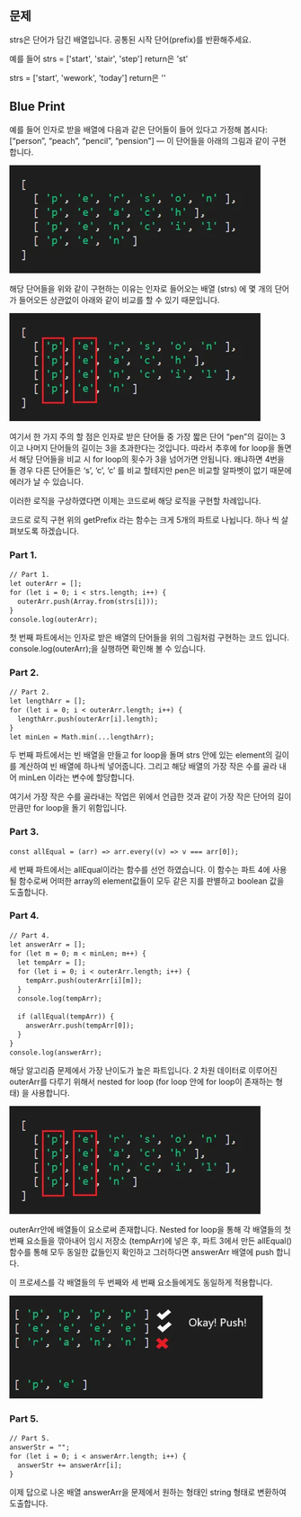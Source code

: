 ## 문제

strs은 단어가 담긴 배열입니다.
공통된 시작 단어(prefix)를 반환해주세요.

예를 들어
strs = ['start', 'stair', 'step']
return은 'st'

strs = ['start', 'wework', 'today']
return은 ''

## Blue Print

예를 들어 인자로 받을 배열에 다음과 같은 단어들이 들어 있다고 가정해 봅시다: [“person”, “peach”, “pencil”, “pension”] — 이 단어들을 아래의 그림과 같이 구현합니다.

![](https://github.com/hysy9255/CodeKata-codingTest/blob/main/week1-day5/imgs/img_1.webp)

해당 단어들을 위와 같이 구현하는 이유는 인자로 들어오는 배열 (strs) 에 몇 개의 단어가 들어오든 상관없이 아래와 같이 비교를 할 수 있기 때문입니다.

![](https://github.com/hysy9255/CodeKata-codingTest/blob/main/week1-day5/imgs/img_2.webp)

여기서 한 가지 주의 할 점은 인자로 받은 단어들 중 가장 짧은 단어 “pen”의 길이는 3이고 나머지 단어들의 길이는 3을 초과한다는 것입니다. 따라서 추후에 for loop을 돌면서 해당 단어들을 비교 시 for loop의 횟수가 3을 넘어가면 안됩니다. 왜냐하면 4번을 돌 경우 다른 단어들은 ‘s’, ‘c’, ‘c’ 를 비교 할테지만 pen은 비교할 알파벳이 없기 때문에 에러가 날 수 있습니다.

이러한 로직을 구상하였다면 이제는 코드로써 해당 로직을 구현할 차례입니다.

코드로 로직 구현
위의 getPrefix 라는 함수는 크게 5개의 파트로 나뉩니다. 하나 씩 살펴보도록 하겠습니다.

### Part 1.

```
// Part 1.
let outerArr = [];
for (let i = 0; i < strs.length; i++) {
  outerArr.push(Array.from(strs[i]));
}
console.log(outerArr);
```

첫 번째 파트에서는 인자로 받은 배열의 단어들을 위의 그림처럼 구현하는 코드 입니다. console.log(outerArr);을 실행하면 확인해 볼 수 있습니다.

### Part 2.

```
// Part 2.
let lengthArr = [];
for (let i = 0; i < outerArr.length; i++) {
  lengthArr.push(outerArr[i].length);
}
let minLen = Math.min(...lengthArr);
```

두 번째 파트에서는 빈 배열을 만들고 for loop을 돌며 strs 안에 있는 element의 길이를 계산하여 빈 배열에 하나씩 넣어줍니다. 그리고 해당 배열의 가장 작은 수를 골라 내어 minLen 이라는 변수에 할당합니다.

여기서 가장 작은 수를 골라내는 작업은 위에서 언급한 것과 같이 가장 작은 단어의 길이 만큼만 for loop을 돌기 위함입니다.

### Part 3.

```
const allEqual = (arr) => arr.every((v) => v === arr[0]);
```

세 번째 파트에서는 allEqual이라는 함수를 선언 하였습니다. 이 함수는 파트 4에 사용될 함수로써 어떠한 array의 element값들이 모두 같은 지를 판별하고 boolean 값을 도출합니다.

### Part 4.

```
// Part 4.
let answerArr = [];
for (let m = 0; m < minLen; m++) {
  let tempArr = [];
  for (let i = 0; i < outerArr.length; i++) {
    tempArr.push(outerArr[i][m]);
  }
  console.log(tempArr);

  if (allEqual(tempArr)) {
    answerArr.push(tempArr[0]);
  }
}
console.log(answerArr);
```

해당 알고리즘 문제에서 가장 난이도가 높은 파트입니다. 2 차원 데이터로 이루어진 outerArr를 다루기 위해서 nested for loop (for loop 안에 for loop이 존재하는 형태) 을 사용합니다.

![](https://github.com/hysy9255/CodeKata-codingTest/blob/main/week1-day5/imgs/img_3.webp)

outerArr안에 배열들이 요소로써 존재합니다. Nested for loop을 통해 각 배열들의 첫 번째 요소들을 깎아내어 임시 저장소 (tempArr)에 넣은 후, 파트 3에서 만든 allEqual() 함수를 통해 모두 동일한 값들인지 확인하고 그러하다면 answerArr 배열에 push 합니다.

이 프로세스를 각 배열들의 두 번째와 세 번째 요소들에게도 동일하게 적용합니다.

![](https://github.com/hysy9255/CodeKata-codingTest/blob/main/week1-day5/imgs/img_4.webp)

### Part 5.

```
// Part 5.
answerStr = "";
for (let i = 0; i < answerArr.length; i++) {
  answerStr += answerArr[i];
}
```

이제 답으로 나온 배열 answerArr을 문제에서 원하는 형태인 string 형태로 변환하여 도출합니다.
